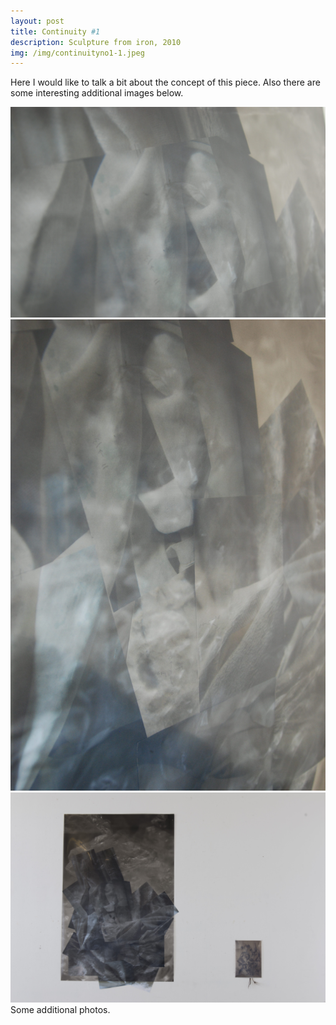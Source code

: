```yaml
---
layout: post
title: Continuity #1
description: Sculpture from iron, 2010
img: /img/continuityno1-1.jpeg
---
```


Here I would like to talk a bit about the concept of this piece. Also there are some interesting additional images below.


<div class="img_row">
  <img class="col three" src="/img/continuityno1-1.jpeg"/>
</div>
<div class="img_row">
  <img class="col three" src="/img/continuityno1-2.jpeg"/>
</div>
<div class="img_row">
  <img class="col three" src="/img/continuityno1-3.jpeg"/>
</div>
<div class="col three caption">
	Some additional photos.
</div>
